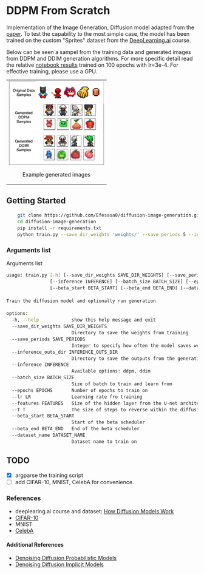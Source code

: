# DDPM From Scratch

Implementation of the Image Generation, Diffusion model adapted from the [paper](https://arxiv.org/abs/2006.11239). To test the capability to the most simple case, the model has been trained on the custom "Sprites" dataset from the [DeepLearning.ai](https://www.deeplearning.ai/short-courses/how-diffusion-models-work/) course.

Below can be seen a sampel from the training data and generated images from DDPM and DDIM generation algorithms. For more specific detail read the relative [notebook results](notebooks/1_visualize_sprites.ipynb) trained on 100 epochs with lr=3e-4. For effective training, please use a GPU.

<table>
    <tr>
        <td style="text-align: center;" colspan="2">
            <img src="assets/diffusion_figure.png" alt="figure" width="250">
            <p>Example generated images</p>
        </td>
    </tr>
</table>

## Getting Started

```bash
    git clone https://github.com/Efesasa0/diffusion-image-generation.git
    cd diffusion-image-generation
    pip install -r requirements.txt
    python train.py --save_dir_weights 'weights/' --save_periods 5 --inference_outs_dir 'outs/' --inference 'ddpm'
```

### Arguments list

Arguments list

```bash
usage: train.py [-h] [--save_dir_weights SAVE_DIR_WEIGHTS] [--save_periods SAVE_PERIODS] [--inference_outs_dir INFERENCE_OUTS_DIR]
                [--inference INFERENCE] [--batch_size BATCH_SIZE] [--epochs EPOCHS] [--lr LR] [--features FEATURES] [--T T]
                [--beta_start BETA_START] [--beta_end BETA_END] [--dataset_name DATASET_NAME]

Train the diffusion model and optionally run generation

options:
  -h, --help            show this help message and exit
  --save_dir_weights SAVE_DIR_WEIGHTS
                        Directory to save the weights from training
  --save_periods SAVE_PERIODS
                        Integer to specify how often the model saves weights. Ex: save every 5 epochs
  --inference_outs_dir INFERENCE_OUTS_DIR
                        Directory to save the outputs from the generation
  --inference INFERENCE
                        Available options: ddpm, ddim
  --batch_size BATCH_SIZE
                        Size of batch to train and learn from
  --epochs EPOCHS       Number of epochs to train on
  --lr LR               Learning rate fro training
  --features FEATURES   Size of the hidden layer from the U-net architecture
  --T T                 The size of steps to reverse within the diffusion process
  --beta_start BETA_START
                        Start of the beta scheduler
  --beta_end BETA_END   End of the beta scheduler
  --dataset_name DATASET_NAME
                        Dataset name to train on
```

## TODO

- [x] argparse the training script
- [ ] add CIFAR-10, MNIST, CelebA for convenience.

### References

- deeplearing.ai course and dataset: [How Diffusion Models Work](https://www.deeplearning.ai/short-courses/how-diffusion-models-work/)
- [CIFAR-10](https://www.kaggle.com/c/cifar-10)
- MNIST
- [CelebA](https://mmlab.ie.cuhk.edu.hk/projects/CelebA.html)

#### Additional References

- [Denoising Diffusion Probabilistic Models](https://arxiv.org/abs/2006.11239)
- [Denoising Diffusion Implicit Models](https://arxiv.org/abs/2010.02502)
